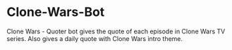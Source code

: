 # Clone-Wars-Bot
Clone Wars - Quoter bot gives the quote of each episode in Clone Wars TV series. Also gives a daily quote with Clone Wars intro theme.
